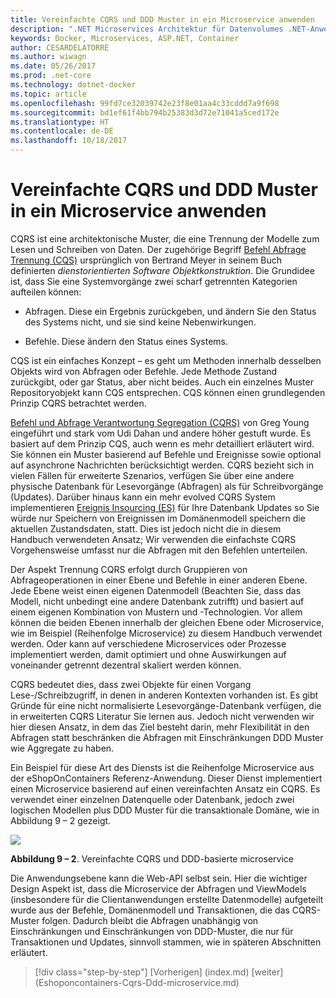 ```yaml
---
title: Vereinfachte CQRS und DDD Muster in ein Microservice anwenden
description: ".NET Microservices Architektur für Datenvolumes .NET-Anwendungen | Vereinfachte CQRS und DDD Muster in ein Microservice anwenden"
keywords: Docker, Microservices, ASP.NET, Container
author: CESARDELATORRE
ms.author: wiwagn
ms.date: 05/26/2017
ms.prod: .net-core
ms.technology: dotnet-docker
ms.topic: article
ms.openlocfilehash: 99fd7ce32039742e23f8e01aa4c33cddd7a9f698
ms.sourcegitcommit: bd1ef61f4bb794b25383d3d72e71041a5ced172e
ms.translationtype: HT
ms.contentlocale: de-DE
ms.lasthandoff: 10/18/2017
---
```

# <a name="applying-simplified-cqrs-and-ddd-patterns-in-a-microservice"></a>Vereinfachte CQRS und DDD Muster in ein Microservice anwenden

CQRS ist eine architektonische Muster, die eine Trennung der Modelle zum Lesen und Schreiben von Daten. Der zugehörige Begriff [Befehl Abfrage Trennung (CQS)](https://martinfowler.com/bliki/CommandQuerySeparation.html) ursprünglich von Bertrand Meyer in seinem Buch definierten *dienstorientierten Software Objektkonstruktion*. Die Grundidee ist, dass Sie eine Systemvorgänge zwei scharf getrennten Kategorien aufteilen können:

-   Abfragen. Diese ein Ergebnis zurückgeben, und ändern Sie den Status des Systems nicht, und sie sind keine Nebenwirkungen.

-   Befehle. Diese ändern den Status eines Systems.

CQS ist ein einfaches Konzept – es geht um Methoden innerhalb desselben Objekts wird von Abfragen oder Befehle. Jede Methode Zustand zurückgibt, oder gar Status, aber nicht beides. Auch ein einzelnes Muster Repositoryobjekt kann CQS entsprechen. CQS können einen grundlegenden Prinzip CQRS betrachtet werden.

[Befehl und Abfrage Verantwortung Segregation (CQRS)](https://martinfowler.com/bliki/CQRS.html) von Greg Young eingeführt und stark vom Udi Dahan und andere höher gestuft wurde. Es basiert auf dem Prinzip CQS, auch wenn es mehr detailliert erläutert wird. Sie können ein Muster basierend auf Befehle und Ereignisse sowie optional auf asynchrone Nachrichten berücksichtigt werden. CQRS bezieht sich in vielen Fällen für erweiterte Szenarios, verfügen Sie über eine andere physische Datenbank für Lesevorgänge (Abfragen) als für Schreibvorgänge (Updates). Darüber hinaus kann ein mehr evolved CQRS System implementieren [Ereignis Insourcing (ES)](http://codebetter.com/gregyoung/2010/02/20/why-use-event-sourcing/) für Ihre Datenbank Updates so Sie würde nur Speichern von Ereignissen im Domänenmodell speichern die aktuellen Zustandsdaten, statt. Dies ist jedoch nicht die in diesem Handbuch verwendeten Ansatz; Wir verwenden die einfachste CQRS Vorgehensweise umfasst nur die Abfragen mit den Befehlen unterteilen.

Der Aspekt Trennung CQRS erfolgt durch Gruppieren von Abfrageoperationen in einer Ebene und Befehle in einer anderen Ebene. Jede Ebene weist einen eigenen Datenmodell (Beachten Sie, dass das Modell, nicht unbedingt eine andere Datenbank zutrifft) und basiert auf einem eigenen Kombination von Mustern und -Technologien. Vor allem können die beiden Ebenen innerhalb der gleichen Ebene oder Microservice, wie im Beispiel (Reihenfolge Microservice) zu diesem Handbuch verwendet werden. Oder kann auf verschiedene Microservices oder Prozesse implementiert werden, damit optimiert und ohne Auswirkungen auf voneinander getrennt dezentral skaliert werden können.

CQRS bedeutet dies, dass zwei Objekte für einen Vorgang Lese-/Schreibzugriff, in denen in anderen Kontexten vorhanden ist. Es gibt Gründe für eine nicht normalisierte Lesevorgänge-Datenbank verfügen, die in erweiterten CQRS Literatur Sie lernen aus. Jedoch nicht verwenden wir hier diesen Ansatz, in dem das Ziel besteht darin, mehr Flexibilität in den Abfragen statt beschränken die Abfragen mit Einschränkungen DDD Muster wie Aggregate zu haben.

Ein Beispiel für diese Art des Diensts ist die Reihenfolge Microservice aus der eShopOnContainers Referenz-Anwendung. Dieser Dienst implementiert einen Microservice basierend auf einen vereinfachten Ansatz ein CQRS. Es verwendet einer einzelnen Datenquelle oder Datenbank, jedoch zwei logischen Modellen plus DDD Muster für die transaktionale Domäne, wie in Abbildung 9 – 2 gezeigt.

![](./media/image2.png)

**Abbildung 9 – 2**. Vereinfachte CQRS und DDD-basierte microservice

Die Anwendungsebene kann die Web-API selbst sein. Hier die wichtiger Design Aspekt ist, dass die Microservice der Abfragen und ViewModels (insbesondere für die Clientanwendungen erstellte Datenmodelle) aufgeteilt wurde aus der Befehle, Domänenmodell und Transaktionen, die das CQRS-Muster folgen. Dadurch bleibt die Abfragen unabhängig von Einschränkungen und Einschränkungen von DDD-Muster, die nur für Transaktionen und Updates, sinnvoll stammen, wie in späteren Abschnitten erläutert.


>[!div class="step-by-step"]
[Vorherigen] (index.md) [weiter] (Eshoponcontainers-Cqrs-Ddd-microservice.md)
